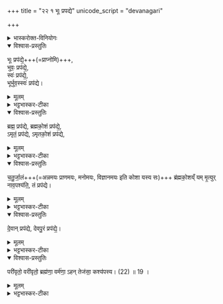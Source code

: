 +++
title = "२२ १ भूः प्रपद्ये"
unicode_script = "devanagari"

+++
<details><summary>भास्करोक्त-विनियोगः</summary>

1इदानीं सर्वयागारम्भेष्व् आयुष्करं ब्रह्मोपस्थानं विधित्सुस्  
तन्मन्त्रमाह - भूः प्रपद्य इति ॥  
</details>


<details open><summary>विश्वास-प्रस्तुतिः</summary>

भूः प्रप॑द्ये॒+++(=प्राप्नोमि)+++,  
भुवः॒ प्रप॑द्ये॒,  
स्वः॑ प्रप॑द्ये॒,  
भूर्भुव॒स्स्वः॑ प्रप॑द्ये।  
</details>

<details><summary>मूलम्</summary>

भूः प्रप॑द्ये॒+++(=प्राप्नोमि)+++,  
भुवः॒ प्रप॑द्ये॒,  
स्वः॑ प्रप॑द्ये॒,  
भूर्भुव॒स्स्वः॑ प्रप॑द्ये।  
</details>

<details><summary>भट्टभास्कर-टीका</summary>

अत्र च सर्वात्म-भूतम् एव वस्तु ब्रह्माख्यं  
भूर्-आदि-भेदाध्यारोपेण स्तूयते,  
भूर्-आदि-भेदानां काल्पनिकत्वात् ।  
अन्य आहुः - परमार्था एव भूरादिभेदा ब्रह्मण एवांशा इति ।
</details>


<details open><summary>विश्वास-प्रस्तुतिः</summary>

ब्रह्म॒ प्रप॑द्ये, ब्रह्मको॒शं प्रप॑द्ये॒,  
ऽमृतं॒ प्रप॑द्ये, ऽमृतको॒शं प्रप॑द्ये,  
</details>

<details><summary>मूलम्</summary>

ब्रह्म॒ प्रप॑द्ये, ब्रह्मको॒शं प्रप॑द्ये॒,  
ऽमृतं॒ प्रप॑द्ये, ऽमृतको॒शं प्रप॑द्ये,  
</details>

<details><summary>भट्टभास्कर-टीका</summary>

भूरादिभेदभिन्नस्य प्रथमं प्रपत्ति र्भजनं, ततो ब्रह्म प्रपद्ये इत्यभिन्नस्य, ब्रह्मकोशमिति तत्स्थानस्य ।  
अमृतमिति न विद्यते मृत्युर्यत्र तापत्रयलक्षणः ।  
अमृतकोशमिति यत्रस्थानपि मृत्युर्नपश्यति । 
</details>

<details open><summary>विश्वास-प्रस्तुतिः</summary>

च॒तु॒र्जा॒लं+++(=अन्नमयः प्राणमयः, मनोमयः, विज्ञानमयः इति कोशा यस्य सः)+++ ब्र॑ह्मको॒शय्ँ यम् मृ॒त्युर् नाव॒पश्य॑ति॒, तं प्रप॑द्ये।  
</details>

<details><summary>मूलम्</summary>

च॒तु॒र्जा॒लं+++(=अन्नमयः प्राणमयः, मनोमयः, विज्ञानमयः इति कोशा यस्य सः)+++ ब्र॑ह्मको॒शय्ँ यम् मृ॒त्युर् नाव॒पश्य॑ति॒, तं प्रप॑द्ये।  
</details>

<details><summary>भट्टभास्कर-टीका</summary>

तद्व्याचष्टे - चतुर्जालमिति ॥ अन्नमयप्राणमयमनोमयविज्ञानमयैश्चतुर्भिर्जालैर् आवरणैर् आवृतं मुख्यं ब्रह्मस्थानम् । 
</details>


<details open><summary>विश्वास-प्रस्तुतिः</summary>

दे॒वान् प्रप॑द्ये, देवपु॒रं प्रप॑द्ये॒।  
</details>

<details><summary>मूलम्</summary>

दे॒वान् प्रप॑द्ये, देवपु॒रं प्रप॑द्ये॒।  
</details>

<details><summary>भट्टभास्कर-टीका</summary>

देवानिति तत्रस्थाद् देवनशीलान् सर्वानप्यात्मनः । देवपुरमिति ॥ सर्वेषमापपि देवानां देवनस्थानं तदेव ब्रह्मस्थानम् । 
</details>


<details open><summary>विश्वास-प्रस्तुतिः</summary>

परी॑वृतो॒ वरी॑वृतो॒ ब्रह्म॑णा॒ वर्म॑णा॒ ऽहन् तेज॑सा॒ कश्य॑पस्य। (22) ॥ 19 ।
</details>

<details><summary>मूलम्</summary>

परी॑वृतो॒ वरी॑वृतो॒ ब्रह्म॑णा॒ वर्म॑णा॒ ऽहन् तेज॑सा॒ कश्य॑पस्य। (22) ॥ 19 ।
</details>


<details><summary>भट्टभास्कर-टीका</summary>

एवं भूरादिप्रपत्त्या न मे मृत्युरित्युक्तम् । इदानीं त्व् अशक्यमेव मृत्युना मत्पार्श्वे प्रवेष्टुमिति दर्शयितुमाह - परीवृत इति । अहं सर्वतो वृतः परिवारस्थानीयेन गुप्तः । किञ्च वरीवृतो ऽत्यर्थं वृतः रक्ष्यत्वेन स्वीकृतः । केन? वर्मस्थानीयेन ब्रह्मणाऽपि विश्वोपादानात्मना कश्यपस्य च तेजसा कश्यपस्यात्मनः - 'कश्यपः पश्यकः' इति न्यायात् सर्वसाक्षी ईश्वरः कश्यपस् तस्य - तेजसा प्रकाशान्मना रूपेण अहं परीवृतो वरीवृत इत्येव । पूर्वत्रोपसर्गस्य दीर्घत्वम्; उत्तरत्र यङ्लुक्य् अभ्यासस्य रीगागमः ॥  
</details>
